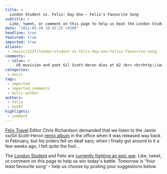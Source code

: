 ```yaml
---
title: >
  London Student vs. Felix: Day One – Felix's Favourite Song
subtitle: >
  Like, tweet, or comment on this page to help us beat the London Student newspaper on the first day of our 30-day Song Challenge duel
date: "2011-05-20 10:42:25 +0100"
headline: true
featured: true
imported: true
aliases:
 - /music/1237/london-student-vs-felix-day-one-felixs-favourite-song
comments:
 - value: >
     US musician and poet Gil Scott-Heron dies at 62 <br> <br>http://www.bbc.co.uk/news/world-us-canada-13582880,Least favourite: Black Eyed Peas - The Time (Dirty Bit), destroyed an iconic song!,Least favourite song : Brother -'Darling Buds of May'. A band that pretend to be from slough and pretend to be working class. They played this on Letterman the other week and I nearly died. This whole brit-pop revival is just lame and is probably what I am hating on the most at the moment.,Least favourite: <br> <br>Mark Ronson - Stop Me If You Think You've Heard This One Before <br> <br>Destroyed an absolute classic,Friday, Rebecca Black. TUNE.,At last, someone comes up with the "right" anwser!,vrgowX <a href="http://fdtcbyenledz.com/">fdtcbyenledz</a>
categories:
 - music
tags:
 - imported
 - imported_comments
 - multi-author
authors:
 - felix
 - ks607
highlights:
 - comment
---
```


[Felix Travel](http://felixonline.co.uk/travel/) Editor Chris Richardson demanded that we listen to the Jamie xx/Gil Scott-Heron [remix album](http://en.wikipedia.org/wiki/We're_New_Here) in the office when it was released way back in February, but his orders fell on deaf ears; when I finally got around to it a few weeks ago, I felt quite the fool...

The [London Student](http://www.london-student.net/) and Felix are [currently fighting an epic war](http://felixonline.co.uk/music/1210/london-student-vs-felix-30-day-challenge/). Like, tweet, or comment on this page to help us win today's battle. Tomorrow is 'Your least favourite song' – help us choose by posting your suggestions below.
